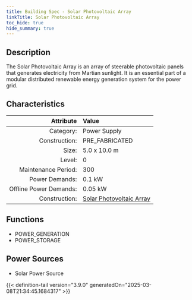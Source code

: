 ```yaml
---
title: Building Spec - Solar Photovoltaic Array
linkTitle: Solar Photovoltaic Array
toc_hide: true
hide_summary: true
---
```

<!-- This is generated by the MarsSim HelpGenertor, do not edit. -->

## Description
The Solar Photovoltaic Array is an array of steerable photovoltaic panels that generates electricity from Martian sunlight. It is an essential part of a modular distributed renewable energy generation system for the power grid.

## Characteristics

| Attribute      | Value |
|--------:|:------|
|Category:|Power Supply|
|Construction:|PRE_FABRICATED|
|Size:|5.0 x 10.0 m|
|Level:|0|
|Maintenance Period:|300|
|Power Demands:|0.1 kW|
|Offline Power Demands:|0.05 kW|
|Construction:|[Solar Photovoltaic Array](/docs/definitions/construction/solar-photovoltaic-array)|

## Functions
      
- POWER_GENERATION
- POWER_STORAGE


## Power Sources
      
- Solar Power Source



{{< definition-tail version="3.9.0" generatedOn="2025-03-08T21:34:45.1684317" >}}


